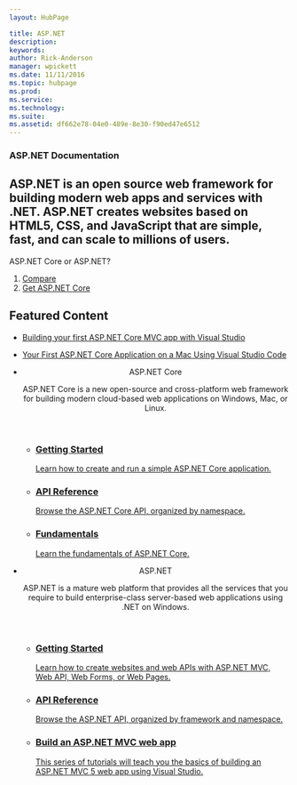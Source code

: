 ```yaml
---
layout: HubPage

title: ASP.NET
description:
keywords:
author: Rick-Anderson
manager: wpickett
ms.date: 11/11/2016
ms.topic: hubpage
ms.prod:
ms.service:
ms.technology:
ms.suite:
ms.assetid: df662e78-04e0-489e-8e30-f90ed47e6512
---
```


<article id="main">
    <section id="hero-content" class="graph">
        <h1>ASP.NET Documentation</h1>
        <h2>
			ASP.NET is an open source web framework for building modern web apps and services with .NET. 
            ASP.NET creates websites based on HTML5, CSS, and JavaScript that are simple, fast, 
			and can scale to millions of users.
		</h2>
    </section>
    <aside class="alert section-border">
        <p>ASP.NET Core or ASP.NET?</p>
        <ol class="action-list">
            <li><a href="https://www.asp.net/learn" class="button-bordered button-translucent">Compare</a></li>
            <li><a href="https://dot.net/core" class="button-bordered button-translucent">Get ASP.NET Core</a></li>
        </ol>
    </aside>
    <section id="featured" class="container">
        <h2 class="section-heading"><span class="icon icon-lightbulb-checked"></span> Featured Content</h2>
        <div class="features row">
            <ul class="column-half">
                <li><a href="https://docs.microsoft.com/aspnet/core/tutorials/first-mvc-app/start-mvc">Building your first ASP.NET Core MVC app with Visual Studio</a></li>
            </ul>
            <ul class="column-half">
                <li><a href="https://docs.microsoft.com/aspnet/core/tutorials/your-first-mac-aspnet">Your First ASP.NET Core Application on a Mac Using Visual Studio Code</a></li>
            </ul>
        </div>
    </section>
    <div id="journeys">
        <section class="container">
            <ul class="journeys-list">
                <li class="journey-step">
                    <header class="journey-step-header row">
                        <div class="title column-third">
                            <span class="icon icon-tip"></span>
                            <p>ASP.NET Core</p>
                        </div>
                        <p class="description column-two-thirds">
                            ASP.NET Core is a new open-source and cross-platform web framework for building modern cloud-based web applications on Windows, Mac, or Linux.
                        </p>
                    </header>
                    <section class="journey-step-elements content">
                        <ul class="row">
                            <li class="column column-third">
                                <a href="https://docs.microsoft.com/aspnet/core/getting-started">
                                    <h3>Getting Started</h3>
                                    <p>Learn how to create and run a simple ASP.NET Core application.</p>
                                </a>
                            </li>
                            <li class="column column-third">
                                <a href="https://docs.microsoft.com/aspnet/core/api/">
                                    <h3>API Reference</h3>
                                    <p>Browse the ASP.NET Core API, organized by namespace.</p>
                                </a>
                            </li>
                            <li class="column column-third">
                                <a href="https://docs.microsoft.com/aspnet/core/fundamentals/">
                                    <h3>Fundamentals</h3>
                                    <p>Learn the fundamentals of ASP.NET Core.</p>
                                </a>
                            </li>
                        </ul>
                    </section>
                </li>
                <li class="journey-step">
                    <header class="journey-step-header row">
                        <div class="title column-third">
                            <span class="icon icon-tip"></span>
                            <p>ASP.NET</p>
                        </div>
                        <p class="description column-two-thirds">
                            ASP.NET is a mature web platform that provides all the services that you require to build enterprise-class server-based web applications using .NET on Windows.
                        </p>
                    </header>
                    <section class="journey-step-elements content">
                        <ul class="row">
                            <li class="column column-third">
                                <a href="https://docs.microsoft.com/aspnet/overview">
                                    <h3>Getting Started</h3>
                                    <p>Learn how to create websites and web APIs with ASP.NET MVC, Web API, Web Forms, or Web Pages.</p>
                                </a>
                            </li>
                            <li class="column column-third">
                                <a href="https://docs.microsoft.com/aspnet/api-ref">
                                    <h3>API Reference</h3>
                                    <p>Browse the ASP.NET API, organized by framework and namespace.</p>
                                </a>
                            </li>
                            <li class="column column-third">
                                <a href="https://docs.microsoft.com/aspnet/mvc/overview/getting-started/introduction/getting-started">
                                    <h3>Build an ASP.NET MVC web app</h3>
                                    <p>This series of tutorials will teach you the basics of building an ASP.NET MVC 5 web app using Visual Studio.</p>
                                </a>
                            </li>
                        </ul>
                    </section>
                </li>
            </ul>
        </section>
    </div>
</article>
